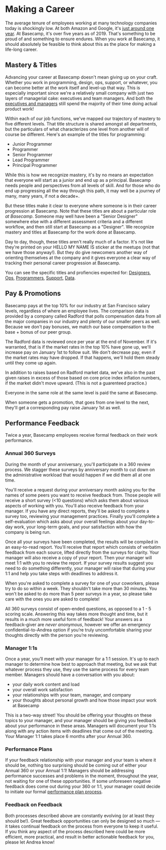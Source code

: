 # Making a Career

The average tenure of employees working at many technology companies today is shockingly low. At both Amazon and Google, it's [just around one year](http://www.techrepublic.com/blog/career-management/tech-companies-have-highest-turnover-rate/). At Basecamp, it's over five years as of 2019. That's something to be proud of and something to ensure endures. When you work at Basecamp, it should absolutely be feasible to think about this as the place for making a life-long career. 

## Mastery & Titles

Advancing your career at Basecamp doesn't mean giving up on your craft. Whether you work in programming, design, ops, support, or whatever, you can become better at the work itself and level-up that way. This is especially important since we're a relatively small company with just two layers of managerial cake: executives and team managers. And both the [executives and managers](https://github.com/basecamp/handbook/blob/master/managers.md#executive-manager-and-individual-responsibilities) still spend the majority of their time doing actual product work! 

Within each of our job functions, we've mapped our trajectory of mastery to five different levels. That title structure is shared amongst all departments, but the particulars of what characterizes one level from another will of course be different. Here's an example of the titles for programming:

* Junior Programmer
* Programmer
* Senior Programmer
* Lead Programmer
* Principal Programmer

While this is how we recognize mastery, it's by no means an expectation that everyone will start as a junior and end up as a principal. Basecamp needs people and perspectives from all levels of skill. And for those who do end up progressing all the way through this path, it may well be a journey of many, many years, if not a decade+.

But these titles make it clear to everyone where someone is in their career progression at Basecamp. Note that these titles are about a particular role _at Basecamp_. Someone may well have been a "Senior Designer" somewhere else with a different assessment criteria and a different workflow, and then still start at Basecamp as a "Designer". We recognize mastery and titles at Basecamp for the work done at Basecamp.

Day to day, though, these titles aren't really much of a factor. It's not like they're printed on your HELLO MY NAME IS sticker at the meetups (not that we have those anyway!). But they do give newcomers another way of orienting themselves at the company and it gives everyone a clear way of tracking their personal career progression at Basecamp.

You can see the specific titles and profiencies expected for: [Designers](https://github.com/basecamp/handbook/blob/master/titles-for-designers.md), [Ops](https://github.com/basecamp/handbook/blob/master/titles-for-ops.md), [Programmers](https://github.com/basecamp/handbook/blob/master/titles-for-programmers.md), [Support](https://github.com/basecamp/handbook/blob/master/titles-for-support.md), [Data](https://github.com/basecamp/handbook/blob/master/titles-for-data.md).

## Pay & Promotions

Basecamp pays at the top 10% for our industry at San Francisco salary levels, regardless of where an employee lives. The comparison data is provided by a company called Radford that polls compensation data from all the major companies in our industry and plenty of our smaller peers as well. Because we don't pay bonuses, we match our base compensation to the base + bonus of our peer group.

The Radford data is reviewed once per year at the end of November. If it's warranted, that is if the market rates in the top 10% have gone up, we'll increase pay on January 1st to follow suit. We don't decrease pay, even if the market rates may have dropped. If that happens, we'll hold them steady until they come up again.

In addition to raises based on Radford market data, we've also in the past given raises in excess of those based on core price index inflation numbers, if the market didn't move upward. (This is not a guarenteed practice.)

Everyone in the same role at the same level is paid the same at Basecamp.

When someone gets a promotion, that goes from one level to the next, they'll get a corresponding pay raise January 1st as well.

## Performance Feedback

Twice a year, Basecamp employees receive formal feedback on their work performance. 

### Annual 360 Surveys
During the month of your anniversary, you'll participate in a 360 review process. We stagger these surveys by anniversary month to cut down on the administrative workload that would happen if we did them all at one time. 

You'll receive a request during your anniversary month asking you for the names of some peers you want to receive feedback from. Those people will receive a short survey (<10 questions) which asks them about various aspects of working with you. You'll also receive feedback from your manager. If you have any direct reports, they'll be asked to complete a survey too, reviewing your management practices. Finally you'll complete a self-evaluation which asks about your overall feelings about your day-to-day work, your long-term goals, and your satisfaction with how the company is being run.

Once all your surveys have been completed, the results will be compiled in an easy-to-read report. You'll receive that report which consists of verbatim feedback from each source, lifted directly from the surveys for clarity. Your manager will also receive a copy of your report. Then your manager will meet 1:1 with you to review the report. If your survey results suggest you need to do something differently, your manager will raise that during your 1:1 and help you take steps with deadlines to address it.

When you're asked to complete a survey for one of your coworkers, please try to do so within a week. They shouldn't take more than 30 minutes. You won't be asked to do more than 5 peer surveys in a year, so please take care with the ones you are asked to complete!

All 360 surveys consist of open-ended questions, as opposed to a 1 - 5 scoring scale. Answering this way takes more thought and time, but it results in a much more useful form of feedback! Your answers as a feedback-giver are *never anonymous*, however we offer an emergency confidential-to-Andrea option if you’re truly uncomfortable sharing your thoughts directly with the person you’re reviewing.

### Manager 1:1s
Once a year, you’ll meet with your manager for a 1:1 session. It's up to each manager to determine how best to approach that meeting, but we ask that whatever process they use, they use the same process for every team member. Managers should have a conversation with you about:
- your daily work content and load
- your overall work satisfaction
- your relationships with your team, manager, and company
- your thoughts about personal growth and how those impact your work at Basecamp

This is a two-way street! You should be offering your thoughts on these topics to your manager, and your manager should be giving you feedback about your performance in these areas. Managers will document your 1:1s along with any action items with deadlines that come out of the meeting. Your Manager 1:1 takes place 6 months after your Annual 360.

### Performance Plans
If your feedback relationship with your manager and your team is where it should be, nothing too surprising should be coming out of either your Annual 360 or your Annual 1:1! Managers should be addressing performance successes and problems in the moment, throughout the year, not waiting for one of these opportunities. If some unforeseen negative feedback does come out during your 360 or 1:1, your manager could decide to initiate our formal [performance plan process](https://github.com/basecamp/handbook/blob/master/performance-plans.md#performance-plan-process). 

### Feedback on Feedback
Both processes described above are constantly evolving (or at least they should be!). Great feedback opportunities can only be designed so much — it takes continual feedback on the process from everyone to keep it useful. If you think any aspect of the process described here could be more efficient, more practical, and result in better actionable feedback for you, please let Andrea know!
